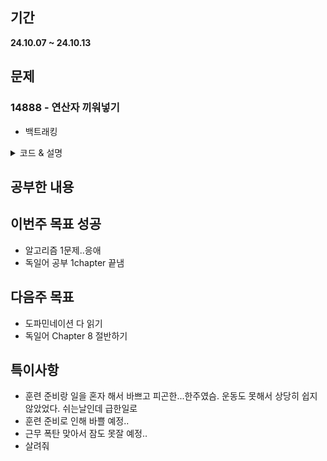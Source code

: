 ## 기간
**24.10.07 ~ 24.10.13**

## 문제

### 14888 - 연산자 끼워넣기 
- 백트래킹
<details>
<summary> 코드 & 설명 </summary>
    <div>
    - 설설계계를 잘하자자자자악
    
``` c++
#include <iostream>

#define MAX 1000000001

using namespace std;
int N;
int arr[11];
int idx[4];
int m = MAX;
int M = -MAX;

void func(int result, int count)
{
    if(count == N)
    {
        if(m > result) m = result;
        if(M < result) M = result;
        return;
    }

    for (int i = 0; i < 4; i++)
    {
        if(idx[i] == 0) continue;
        idx[i]--;

        if(i == 0)
        {
            func(result + arr[count], count + 1);
        }
        else if(i == 1)
        {
            func(result - arr[count], count + 1);
        }
        else if(i == 2)
        {
            func(result * arr[count], count + 1);
        }
        else
        {
            func(result / arr[count], count + 1);
        }
        idx[i]++;
    }
}

int main()
{
    cin >> N;

    for (int i = 0; i < N; i++)
    {
        cin >> arr[i];
    }
    for (int i = 0; i < 4; i++)
    {
        cin >> idx[i];
    }

    func(arr[0], 1);

    cout << M << '\n' << m << '\n';
}
```
</div>
</details>

## 공부한 내용


## 이번주 목표 성공
- 알고리즘 1문제..응애
- 독일어 공부 1chapter 끝냄

## 다음주 목표
- 도파민네이션 다 읽기
- 독일어 Chapter 8 절반하기

## 특이사항
- 훈련 준비랑 일을 혼자 해서 바쁘고 피곤한...한주였슴. 운동도 못해서 상당히 쉽지 않았었다. 쉬는날인데 급한일로
- 훈련 준비로 인해 바쁠 예정..
- 근무 폭탄 맞아서 잠도 못잘 예정..
- 살려줘
